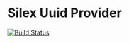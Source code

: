 # Silex Uuid Provider

[![Build Status](https://travis-ci.org/mrprompt/silex-uuid.svg?branch=master)](https://travis-ci.org/mrprompt/silex-uuid)